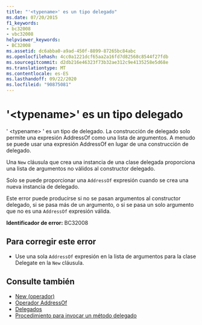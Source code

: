```yaml
---
title: "'<typename>' es un tipo delegado"
ms.date: 07/20/2015
f1_keywords:
- bc32008
- vbc32008
helpviewer_keywords:
- BC32008
ms.assetid: dc6abba0-a9ad-450f-8899-87265bc84abc
ms.openlocfilehash: 4cc0a1221dcf65aa2a16fd7d82568c8544f27fdb
ms.sourcegitcommit: d2db216e46323f73b32ae312c9e4135258e5d68e
ms.translationtype: MT
ms.contentlocale: es-ES
ms.lasthandoff: 09/22/2020
ms.locfileid: "90875081"
---
```

# <a name="typename-is-a-delegate-type"></a>'\<typename>' es un tipo delegado

' \<typename> ' es un tipo de delegado. La construcción de delegado solo permite una expresión AddressOf como una lista de argumentos. A menudo se puede usar una expresión AddressOf en lugar de una construcción de delegado.  
  
 Una `New` cláusula que crea una instancia de una clase delegada proporciona una lista de argumentos no válidos al constructor delegado.  
  
 Solo se puede proporcionar una `AddressOf` expresión cuando se crea una nueva instancia de delegado.  
  
 Este error puede producirse si no se pasan argumentos al constructor delegado, si se pasa más de un argumento, o si se pasa un solo argumento que no es una `AddressOf` expresión válida.  
  
 **Identificador de error:** BC32008  
  
## <a name="to-correct-this-error"></a>Para corregir este error  
  
- Use una sola `AddressOf` expresión en la lista de argumentos para la clase Delegate en la `New` cláusula.  
  
## <a name="see-also"></a>Consulte también

- [New (operador)](../operators/new-operator.md)
- [Operador AddressOf](../operators/addressof-operator.md)
- [Delegados](../../programming-guide/language-features/delegates/index.md)
- [Procedimiento para invocar un método delegado](../../programming-guide/language-features/delegates/how-to-invoke-a-delegate-method.md)
